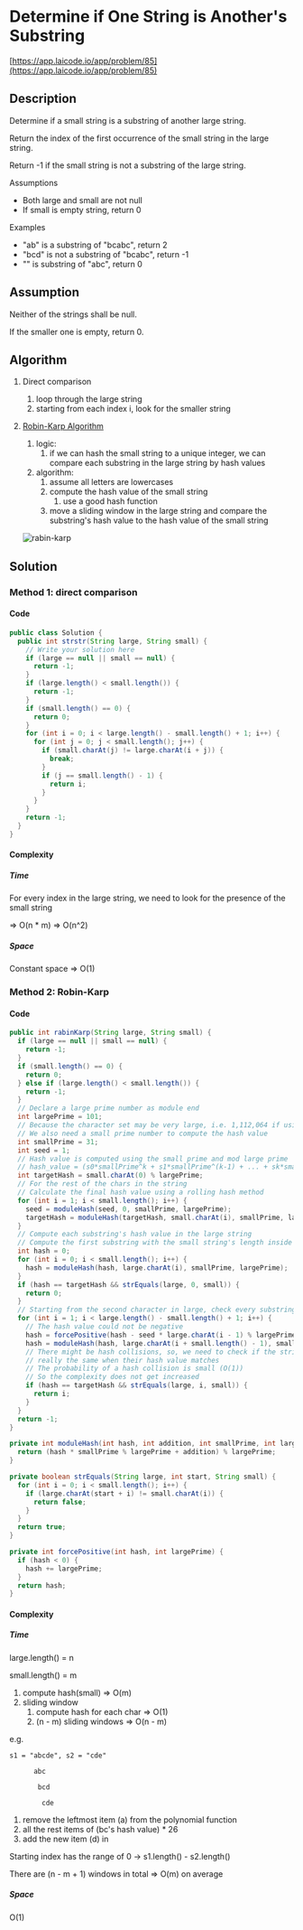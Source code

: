 <!----- Conversion time: 0.691 seconds.


Using this Markdown file:

1. Cut and paste this output into your source file.
2. See the notes and action items below regarding this conversion run.
3. Check the rendered output (headings, lists, code blocks, tables) for proper
   formatting and use a linkchecker before you publish this page.

Conversion notes:

* GD2md-html version 1.0β13
* Thu Jan 10 2019 04:37:57 GMT-0800 (PST)
* Source doc: https://docs.google.com/open?id=1hiEuklb1HfNGYZznalcTguAEmhB8m8PiPufzhAOw89A
----->



# Determine if One String is Another's Substring

[https://app.laicode.io/app/problem/85](https://app.laicode.io/app/problem/85)


## Description

Determine if a small string is a substring of another large string.

Return the index of the first occurrence of the small string in the large string.

Return -1 if the small string is not a substring of the large string.

Assumptions



*   Both large and small are not null
*   If small is empty string, return 0

Examples



*   "ab" is a substring of "bcabc", return 2
*   "bcd" is not a substring of "bcabc", return -1
*   "" is substring of "abc", return 0


## Assumption

Neither of the strings shall be null.

If the smaller one is empty, return 0.


## Algorithm



1.  Direct comparison
    1.  loop through the large string
    1.  starting from each index i, look for the smaller string
1.  [Robin-Karp Algorithm](https://en.wikipedia.org/wiki/Rabin%E2%80%93Karp_algorithm)
    1.  logic:
        1.  if we can hash the small string to a unique integer, we can compare each substring in the large string by hash values
    1.  algorithm:
        1.  assume all letters are lowercases
        1.  compute the hash value of the small string
            1.  use a good hash function
        1.  move a sliding window in the large string and compare the substring's hash value to the hash value of the small string

    ![rabin-karp](./rabin_karp.png "Rabin-Karp Algorithm")


## Solution


### Method 1: direct comparison


#### Code


```java
public class Solution {
  public int strstr(String large, String small) {
    // Write your solution here
    if (large == null || small == null) {
      return -1;
    }
    if (large.length() < small.length()) {
      return -1;
    }
    if (small.length() == 0) {
      return 0;
    }
    for (int i = 0; i < large.length() - small.length() + 1; i++) {
      for (int j = 0; j < small.length(); j++) {
        if (small.charAt(j) != large.charAt(i + j)) {
          break;
        }
        if (j == small.length() - 1) {
          return i;
        }
      }
    }
    return -1;
  }
}
```



#### Complexity


##### Time

For every index in the large string, we need to look for the presence of the small string

⇒ O(n * m) ⇒ O(n^2)


##### Space

Constant space ⇒ O(1)




### Method 2: Robin-Karp


#### Code


```java
public int rabinKarp(String large, String small) {
  if (large == null || small == null) {
    return -1;
  }
  if (small.length() == 0) {
    return 0;
  } else if (large.length() < small.length()) {
    return -1;
  }
  // Declare a large prime number as module end
  int largePrime = 101;
  // Because the character set may be very large, i.e. 1,112,064 if using UTF
  // We also need a small prime number to compute the hash value
  int smallPrime = 31;
  int seed = 1;
  // Hash value is computed using the small prime and mod large prime
  // hash_value = (s0*smallPrime^k + s1*smallPrime^(k-1) + ... + sk*smallPrime^0) % largePrime
  int targetHash = small.charAt(0) % largePrime;
  // For the rest of the chars in the string
  // Calculate the final hash value using a rolling hash method
  for (int i = 1; i < small.length(); i++) {
    seed = moduleHash(seed, 0, smallPrime, largePrime);
    targetHash = moduleHash(targetHash, small.charAt(i), smallPrime, largePrime);
  }
  // Compute each substring's hash value in the large string
  // Compute the first substring with the small string's length inside the large string
  int hash = 0;
  for (int i = 0; i < small.length(); i++) {
    hash = moduleHash(hash, large.charAt(i), smallPrime, largePrime);
  }
  if (hash == targetHash && strEquals(large, 0, small)) {
    return 0;
  }
  // Starting from the second character in large, check every substring
  for (int i = 1; i < large.length() - small.length() + 1; i++) {
    // The hash value could not be negative
    hash = forcePositive(hash - seed * large.charAt(i - 1) % largePrime, largePrime);
    hash = moduleHash(hash, large.charAt(i + small.length() - 1), smallPrime, largePrime);
    // There might be hash collisions, so, we need to check if the strings are
    // really the same when their hash value matches
    // The probability of a hash collision is small (O(1))
    // So the complexity does not get increased
    if (hash == targetHash && strEquals(large, i, small)) {
      return i;
    }
  }
  return -1;
}

private int moduleHash(int hash, int addition, int smallPrime, int largePrime) {
  return (hash * smallPrime % largePrime + addition) % largePrime;
}

private boolean strEquals(String large, int start, String small) {
  for (int i = 0; i < small.length(); i++) {
    if (large.charAt(start + i) != small.charAt(i)) {
      return false;
    }
  }
  return true;
}

private int forcePositive(int hash, int largePrime) {
  if (hash < 0) {
    hash += largePrime;
  }
  return hash;
}
```



#### Complexity


##### Time

large.length() = n

small.length() = m



1.  compute hash(small) ⇒ O(m)
1.  sliding window
    1.  compute hash for each char ⇒ O(1)
    1.  (n - m) sliding windows ⇒ O(n - m)

e.g.

    s1 = "abcde", s2 = "cde"

          abc

           bcd

            cde



1.  remove the leftmost item (a) from the polynomial function
1.  all the rest items of (bc's hash value) * 26
1.  add the new item (d) in

Starting index has the range of 0 → s1.length() - s2.length()

There are (n - m + 1) windows in total ⇒ O(m) on average


##### Space

O(1)


<!-- GD2md-html version 1.0β13 -->
